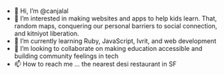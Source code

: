 - 👋 Hi, I’m @canjalal
- 👀 I’m interested in making websites and apps to help kids learn. That, random maps, conquering our personal barriers to social connection, and kitniyot liberation.
- 🌱 I’m currently learning Ruby, JavaScript, Ivrit, and web development
- 💞️ I’m looking to collaborate on making education accessible and building community feelings in tech
- 📫 How to reach me ... the nearest desi restaurant in SF

<!---
canjalal/canjalal is a ✨ special ✨ repository because its `README.md` (this file) appears on your GitHub profile.
You can click the Preview link to take a look at your changes.
--->
